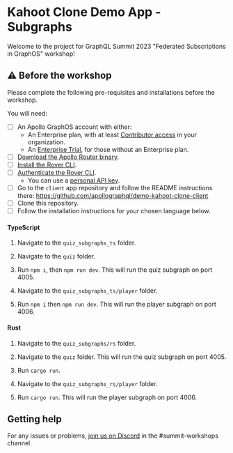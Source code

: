 # Kahoot Clone Demo App - Subgraphs

Welcome to the project for GraphQL Summit 2023 "Federated Subscriptions in GraphOS" workshop!

## ⚠️ Before the workshop

Please complete the following pre-requisites and installations before the workshop.

You will need:

- [ ] An Apollo GraphOS account with either:
  - An Enterprise plan, with at least [Contributor access](https://www.apollographql.com/docs/graphos/org/members/#organization-wide-member-roles) in your organization.
  - An [Enterprise Trial](https://studio.apollographql.com/signup?type=enterprise-trial), for those without an Enterprise plan.
- [ ] [Download the Apollo Router binary](https://www.apollographql.com/docs/router/quickstart#download-options).
- [ ] [Install the Rover CLI](https://www.apollographql.com/docs/rover/getting-started#installation-methods).
- [ ] [Authenticate the Rover CLI](https://www.apollographql.com/docs/rover/configuring#authenticating-with-graphos).
  - You can use a [personal API key](https://www.apollographql.com/docs/graphos/api-keys/#personal-api-keys).
- [ ] Go to the `client` app repository and follow the README instructions there: https://github.com/apollographql/demo-kahoot-clone-client
- [ ] Clone this repository.
- [ ] Follow the installation instructions for your chosen language below.

#### TypeScript

1. Navigate to the `quiz_subgraphs_ts` folder.

1. Navigate to the `quiz` folder.

1. Run `npm i`, then `npm run dev`. This will run the quiz subgraph on port 4005.

1. Navigate to the `quiz_subgraphs_ts/player` folder.

1. Run `npm i` then `npm run dev`. This will run the player subgraph on port 4006.

#### Rust

1. Navigate to the `quiz_subgraphs/rs` folder.

1. Navigate to the `quiz` folder. This will run the quiz subgraph on port 4005.

1. Run `cargo run`.

1. Navigate to the `quiz_subgraphs_rs/player` folder.

1. Run `cargo run`. This will run the player subgraph on port 4006.

## Getting help

For any issues or problems, [join us on Discord](https://discord.gg/graphos) in the #summit-workshops channel.
